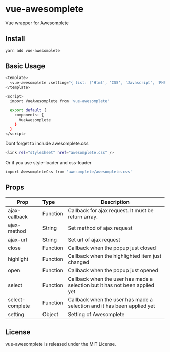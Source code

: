 # vue-awesomplete
Vue wrapper for Awesomplete

## Install
``` bash
yarn add vue-awesomplete
```

## Basic Usage
``` bash
<template>
  <vue-awesomplete :setting="{ list: ['Html', 'CSS', 'Javascript', 'PHP'] }"></vue-awesomplete>
</template>

<script>
  import VueAwesomplete from 'vue-awesomplete'

  export default {
    components: {
      VueAwesomplete
    }
  }
</script>
```
Dont forget to include awesomplete.css
``` bash
<link rel="stylesheet" href="awesomplete.css" />
```
Or if you use style-loader and css-loader
``` bash
import AwesompleteCss from 'awesomplete/awesomplete.css'
```

## Props
| Prop            | Type          | Description  |
| ----------------|:--------------|--------------|
| ajax-callback   | Function      | Callback for ajax request. It must be return array. |
| ajax-method     | String        | Set method of ajax request |
| ajax-url        | String        | Set url of ajax request |
| close           | Function      | Callback when the popup just closed |
| highlight       | Function      | Callback when the highlighted item just changed |
| open            | Function      | Callback when the popup just opened |
| select          | Function      | Callback when the user has made a selection but it has not been applied yet |
| select-complete | Function      | Callback when the user has made a selection and it has been applied yet |
| setting         | Object        | Setting of Awesomplete |

## License
vue-awesomplete is released under the MIT License.

